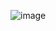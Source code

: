 ![image](https://github.com/wangpeng136139/opengl/assets/29979682/83fcca71-2d9d-4a55-86e2-53c9f70cd511)
